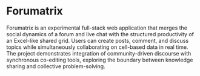 # Forumatrix
Forumatrix is an experimental full-stack web application that merges the social dynamics of a forum and live chat with the structured productivity of an Excel-like shared grid. Users can create posts, comment, and discuss topics while simultaneously collaborating on cell-based data in real time. The project demonstrates integration of community-driven discourse with synchronous co-editing tools, exploring the boundary between knowledge sharing and collective problem-solving.
